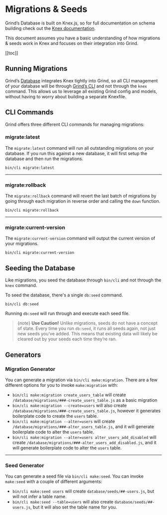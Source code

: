# Migrations & Seeds
Grind’s Database is built on Knex.js, so for full documentation on schema building check out the [Knex documentation](http://knexjs.org/#Schema).

This document assumes you have a basic understanding of how migrations & seeds work in Knex and focuses on their integration into Grind.

[[toc]]

## Running Migrations
Grind’s [Database](doc:database) integrates Knex tightly into Grind, so all CLI management of your database will be through [Grind’s CLI](doc:cli) and not through the `knex` command.  This allows us to leverage all existing Grind config and models, without having to worry about building a separate Knexfile.

## CLI Commands

Grind offers three different CLI commands for managing migrations:

### migrate:latest

The `migrate:latest` command will run all outstanding migrations on your database.  If you run this against a new database, it will first setup the database and then run the migrations.

```shell
bin/cli migrate:latest
```

---

### migrate:rollback

The `migrate:rollback` command will revert the last batch of migrations by going through each migration in reverse order and calling the `down` function.

```shell
bin/cli migrate:rollback
```

---

### migrate:current-version
The `migrate:current-version` command will output the current version of your migrations.

```shell
bin/cli migrate:current-version
```

## Seeding the Database
Like migrations, you seed the database through `bin/cli` and not through the `knex` command.

To seed the database, there's a single `db:seed` command.
```shell
bin/cli db:seed
```
Running `db:seed` will run through and execute each seed file.
> {note} **Use Caution!** Unlike migrations, seeds do not have a concept of state.  Every time you run `db:seed`, it runs all seeds again, not just new seeds you’ve added.  This means that existing data will likely be cleared out by your seeds each time they’re ran.

## Generators
### Migration Generator
You can generate a migration via `bin/cli make:migration`.  There are a few different options for you to invoke `make:migration` with:

* `bin/cli make:migration create_users_table` will create `/database/migrations/###-create_users_table.js` as a basic migration
* `bin/cli make:migration --create=users` will also create `/database/migrations/###-create_users_table.js`, however it generates boilerplate code to create the `users` table.
* `bin/cli make:migration --alter=users` will create `/database/migrations/###-alter_users_table.js`, and it will generate boilerplate code to alter the `users` table.
* `bin/cli make:migration --alter=users alter_users_add_disabled` will create `/database/migrations/###-alter_users_add_disabled.js`, and it will generate boilerplate code to alter the `users` table.

---

### Seed Generator
You can generate a seed file via `bin/cli make:seed`.  You can invoke `make:seed` with a couple of different arguments:

* `bin/cli make:seed users` will create `database/seeds/##-users.js`, but will not infer a table name.
* `bin/cli make:seed --table=users` will also create `database/seeds/##-users.js`, but it will also set the table name for you.
